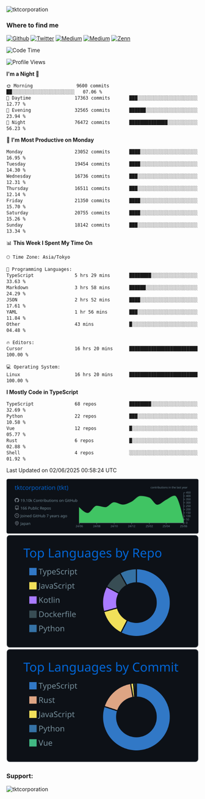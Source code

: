 <p align="left"> <img src="https://komarev.com/ghpvc/?username=tktcorporation&label=Profile%20views&color=0e75b6&style=flat" alt="tktcorporation" /> </p>

<h3>Where to find me</h3>
<p>
<a href="https://github.com/tktcorporation" target="_blank"><img alt="Github" src="https://img.shields.io/badge/GitHub-%2312100E.svg?&style=for-the-badge&logo=Github&logoColor=white" /></a>
<a href="https://twitter.com/tktcorporation" target="_blank"><img alt="Twitter" src="https://img.shields.io/badge/twitter-%231DA1F2.svg?&style=for-the-badge&logo=twitter&logoColor=white" /></a>
<a href="https://www.linkedin.com/in/tktcorporation" target="_blank"><img alt="Medium" src="https://img.shields.io/badge/linkdin-0a66c2.svg?&style=for-the-badge&logo=linkedin&logoColor=white" /></a>
<a href="https://qiita.com/tktcorporation" target="_blank"><img alt="Medium" src="https://img.shields.io/badge/qiita-55C500.svg?&style=for-the-badge&logo=qiita&logoColor=white" /></a>
<a href="https://zenn.dev/tktcorporation" target="_blank"><img alt="Zenn" src="https://img.shields.io/badge/Zenn-3EA8FF.svg?&style=for-the-badge&logo=Zenn&logoColor=white" /></a>
</p>
  
<!--START_SECTION:waka-->
![Code Time](http://img.shields.io/badge/Code%20Time-2%2C413%20hrs%2016%20mins-blue)

![Profile Views](http://img.shields.io/badge/Profile%20Views-4-blue)

**I'm a Night 🦉** 

```text
🌞 Morning                9600 commits        ██░░░░░░░░░░░░░░░░░░░░░░░   07.06 % 
🌆 Daytime                17363 commits       ███░░░░░░░░░░░░░░░░░░░░░░   12.77 % 
🌃 Evening                32565 commits       ██████░░░░░░░░░░░░░░░░░░░   23.94 % 
🌙 Night                  76472 commits       ██████████████░░░░░░░░░░░   56.23 % 
```
📅 **I'm Most Productive on Monday** 

```text
Monday                   23052 commits       ████░░░░░░░░░░░░░░░░░░░░░   16.95 % 
Tuesday                  19454 commits       ████░░░░░░░░░░░░░░░░░░░░░   14.30 % 
Wednesday                16736 commits       ███░░░░░░░░░░░░░░░░░░░░░░   12.31 % 
Thursday                 16511 commits       ███░░░░░░░░░░░░░░░░░░░░░░   12.14 % 
Friday                   21350 commits       ████░░░░░░░░░░░░░░░░░░░░░   15.70 % 
Saturday                 20755 commits       ████░░░░░░░░░░░░░░░░░░░░░   15.26 % 
Sunday                   18142 commits       ███░░░░░░░░░░░░░░░░░░░░░░   13.34 % 
```


📊 **This Week I Spent My Time On** 

```text
🕑︎ Time Zone: Asia/Tokyo

💬 Programming Languages: 
TypeScript               5 hrs 29 mins       ████████░░░░░░░░░░░░░░░░░   33.63 % 
Markdown                 3 hrs 58 mins       ██████░░░░░░░░░░░░░░░░░░░   24.29 % 
JSON                     2 hrs 52 mins       ████░░░░░░░░░░░░░░░░░░░░░   17.61 % 
YAML                     1 hr 56 mins        ███░░░░░░░░░░░░░░░░░░░░░░   11.84 % 
Other                    43 mins             █░░░░░░░░░░░░░░░░░░░░░░░░   04.48 % 

🔥 Editors: 
Cursor                   16 hrs 20 mins      █████████████████████████   100.00 % 

💻 Operating System: 
Linux                    16 hrs 20 mins      █████████████████████████   100.00 % 
```

**I Mostly Code in TypeScript** 

```text
TypeScript               68 repos            ████████░░░░░░░░░░░░░░░░░   32.69 % 
Python                   22 repos            ███░░░░░░░░░░░░░░░░░░░░░░   10.58 % 
Vue                      12 repos            █░░░░░░░░░░░░░░░░░░░░░░░░   05.77 % 
Rust                     6 repos             █░░░░░░░░░░░░░░░░░░░░░░░░   02.88 % 
Shell                    4 repos             ░░░░░░░░░░░░░░░░░░░░░░░░░   01.92 % 
```




 Last Updated on 02/06/2025 00:58:24 UTC
<!--END_SECTION:waka-->

[![](https://raw.githubusercontent.com/tktcorporation/tktcorporation/master/profile-summary-card-output/github_dark/0-profile-details.svg)](https://github.com/vn7n24fzkq/github-profile-summary-cards)
[![](https://raw.githubusercontent.com/tktcorporation/tktcorporation/master/profile-summary-card-output/github_dark/1-repos-per-language.svg)](https://github.com/vn7n24fzkq/github-profile-summary-cards) [![](https://raw.githubusercontent.com/tktcorporation/tktcorporation/master/profile-summary-card-output/github_dark/2-most-commit-language.svg)](https://github.com/vn7n24fzkq/github-profile-summary-cards)

<h3 align="left">Support:</h3>
<p><a href="https://www.buymeacoffee.com/tktcorporation"> <img align="left" src="https://cdn.buymeacoffee.com/buttons/v2/default-yellow.png" height="50" width="210" alt="tktcorporation" /></a></p><br><br>
